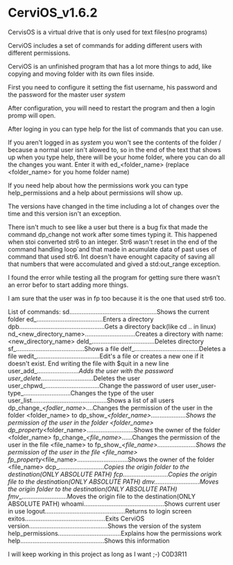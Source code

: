 # CerviOS_v1.6.2

CervisOS is a virtual drive that is only used for text files(no programs)

CerviOS includes a set of commands for adding different users with different permissions.

CerviOS is an unfinished program that has a lot more things to add, like copying and moving folder with its own files inside.

First you need to configure it setting the fist username, his password and the password for the master user _system_

After configuration, you will need to restart the program and then a login promp will open.

After loging in you can type help for the list of commands that you can use.

If you aren't logged in as _system_ you won't see the contents of the folder / because a normal user isn't alowed to, so in the end of the text that shows up when you type help, there will be your home folder, where you can do all the changes you want. Enter it with ed_<folder_name> (replace <folder_name> for you home folder name)

If you need help about how the permissions work you can type help_permissions and a help about permissions will show up.

The versions have changed in the time including a lot of changes over the time and this version isn't an exception.

There isn't much to see like a user but there is a bug fix that made the command dp_change not work after some times typing it. This happened when stoi converted str6 to an integer. Str6 wasn't reset in the end of the command handling loop`and that made in acumulate data of past uses of command that used str6. Int doesn't have enought capacity of saving all that numbers that were accomulated and gived a std:out_range exception.

I found the error while testing all the program for getting sure there wasn't an error befor to start adding more things.

I am sure that the user was in fp too because it is the one that used str6 too.

List of commands:
sd..................................................Shows the current folder
ed_<directory>......................................Enters a directory
dpb.................................................Gets a directory back(like cd .. in linux)
nd_<new_directory_name>.............................Creates a directory with name: <new_directory_name>
deld_<directory>....................................Deletes <directory> directory
sf_<filename>.......................................Shows a file
delf_<filename>.....................................Deletes a file
wedit_<filename>....................................Edit's a file or creates a new one if it doesn't exist. End writing the
                                                    file with $quit in a new line
user_add_<username>_<passwd>........................Adds the <username> user with the <passwd> password
user_delete_<username>..............................Deletes the <username> user
user_chpwd_<username>...............................Change the password of <username> user
user_user-type_<username>...........................Changes the type of the user <username>
user_list...........................................Shows a list of all users
dp_change_<username>_<fodler_name>_<write><read>....Changes the permission of the user <username> in the folder <folder_name>
                                                    to <write><read>
dp_show_<username>_<folder_name>....................Shows the permission of the user <username> in the folder <folder_name>
dp_property_<folder_name>...........................Shows the owner of the folder <folder_name>
fp_change_<username>_<file_name>_<write><read>......Changes the permission of the user <username> in the file <file_name> to
                                                    <write><read>
fp_show_<username>_<file_name>......................Shows the permission of the user <username> in the file <file_name>
fp_property_<file_name>.............................Shows the owner of the folder <file_name>
dcp_<origin>_<destination>..........................Copies the origin folder to the destination(ONLY ABSOLUTE PATH)
fcp_<origin>_<destination>..........................Copies the origin file to the destination(ONLY ABSOLUTE PATH)
dmv_<origin>_<destination>..........................Moves the origin folder to the destination(ONLY ABSOLUTE PATH)
fmv_<origin>_<destination>..........................Moves the origin file to the destination(ONLY ABSOLUTE PATH)
whoami..............................................Shows current user in use
logout..............................................Returns to login screen
exitos..............................................Exits CerviOS
version.............................................Shows the version of the system
help_permissions....................................Explains how the permissions work
help................................................Shows this information

I will keep working in this project as long as I want ;-)
C0D3R11
